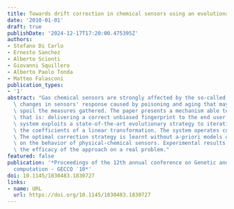 ```yaml
---
title: Towards drift correction in chemical sensors using an evolutionary strategy
date: '2010-01-01'
draft: true
publishDate: '2024-12-17T17:20:00.475395Z'
authors:
- Stefano Di Carlo
- Ernesto Sanchez
- Alberto Scionti
- Giovanni Squillero
- Alberto Paolo Tonda
- Matteo Falasconi
publication_types:
- '1'
abstract: "Gas chemical sensors are strongly affected by the so-called drift, i.e.,\
  \ changes in sensors' response caused by poisoning and aging that may significantly\
  \ spoil the measures gathered. The paper presents a mechanism able to correct drift,\
  \ that is: delivering a correct unbiased fingerprint to the end user. The proposed\
  \ system exploits a state-of-the-art evolutionary strategy to iteratively tweak\
  \ the coefficients of a linear transformation. The system operates continuously.\
  \ The optimal correction strategy is learnt without a-priori models or other hypothesis\
  \ on the behavior of physical-chemical sensors. Experimental results demonstrate\
  \ the efficacy of the approach on a real problem."
featured: false
publication: '*Proceedings of the 12th annual conference on Genetic and evolutionary
  computation - GECCO ′10*'
doi: 10.1145/1830483.1830727
links:
- name: URL
  url: https://doi.org/10.1145/1830483.1830727
---
```


